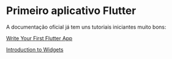 # Primeiro aplicativo Flutter

A documentação oficial já tem uns tutoriais iniciantes muito bons:

[Write Your First Flutter App](https://codelabs.developers.google.com/codelabs/flutter-codelab-first)

[Introduction to Widgets](https://docs.flutter.dev/development/ui/widgets-intro)

